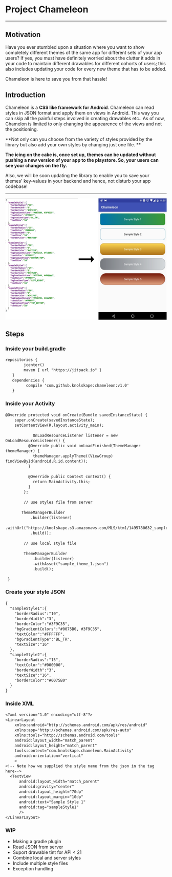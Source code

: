 # Project Chameleon

-----

## Motivation

Have you ever stumbled upon a situation where you want to show completely different themes of the same app for different sets of your app users?
If yes, you must have definitely worried about the clutter it adds in your code to maintain different drawables for different cohorts of users; this also includes updating your code for every new theme that has to be added.

Chameleon is here to save you from that hassle! 


## Introduction


Chameleon is a **CSS like framework for Android**. Chameleon can read styles in JSON format and apply them on views in Android. This way you can skip all the painful steps involved in creating drawables etc.. As of now, Chamelon is limited to only changing the appearence of the views and not the positioning. 

**Not only can you choose from the variety of styles provided by the library but also add your own styles by changing just one file. **

**The icing on the cake is, once set up, themes can be updated without pushing a new version of your app to the playstore. So, your users can see your changes on the fly.**

Also, we will be soon updating the library to enable you to save your themes' key-values in your backend and hence, not disturb your app codebase!  


-----
  


![CSS to Drawables](app/src/main/assets/chameleon.jpg)


## Steps

### Inside your build.gradle
```
repositories {
        jcenter()
        maven { url "https://jitpack.io" }
   }
   dependencies {
         compile 'com.github.knolskape:chameleon:v1.0'
   }
   ```

### Inside your Activity

```
@Override protected void onCreate(Bundle savedInstanceState) {
    super.onCreate(savedInstanceState);
    setContentView(R.layout.activity_main);
    
		    OnLoadResourceListener listener = new OnLoadResourceListener() {
          @Override public void onLoadFinished(ThemeManager themeManager) {
            themeManager.applyTheme((ViewGroup) findViewById(android.R.id.content));
          }
    
          @Override public Context context() {
            return MainActivity.this;
          }
        };
    
        // use styles file from server
        
       ThemeManagerBuilder
           .builder(listener)
           .withUrl("https://knolskape.s3.amazonaws.com/MLS/ktm1/1495780632_sample_theme_1.json")
           .build();
       					 
       	// use local style file
       			
        ThemeManagerBuilder
            .builder(listener)
            .withAsset("sample_theme_1.json")
            .build();
		
 }
```

### Create your style JSON

```
{
  "sampleStyle1":{
    "borderRadius":"10",
    "borderWidth":"3",
    "borderColor":"#3F9C35",
    "bgGradientColors":"#0075B0, #3F9C35",
    "textColor":"#FFFFFF",
    "bgGradientType":"BL_TR",
    "textSize":"16"
  },
  "sampleStyle2":{
    "borderRadius":"15",
    "textColor":"#000000",
    "borderWidth":"3",
    "textSize":"16",
    "borderColor":"#0075B0"
  }
}
```


### Inside XML
```
<?xml version="1.0" encoding="utf-8"?>
<LinearLayout
    xmlns:android="http://schemas.android.com/apk/res/android"
    xmlns:app="http://schemas.android.com/apk/res-auto"
    xmlns:tools="http://schemas.android.com/tools"
    android:layout_width="match_parent"
    android:layout_height="match_parent"
    tools:context="com.knolskape.chameleon.MainActivity"
    android:orientation="vertical"
    >
<!-- Note how we supplied the style name from the json in the tag here-->
  <TextView
      android:layout_width="match_parent"
      android:gravity="center"
      android:layout_height="70dp"
      android:layout_margin="10dp"
      android:text="Sample Style 1"
      android:tag="sampleStyle1"
      />
</LinearLayout>

```

### WIP

* Making a gradle plugin
* Read JSON from server
* Suport drawable tint for API < 21
* Combine local and server styles
* Include multiple style files
* Exception handling
